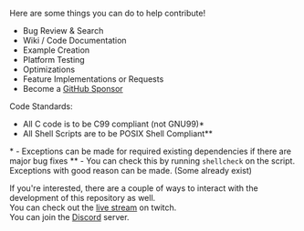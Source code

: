 Here are some things you can do to help contribute!
- Bug Review & Search
- Wiki / Code Documentation
- Example Creation
- Platform Testing
- Optimizations
- Feature Implementations or Requests
- Become a [GitHub Sponsor](https://github.com/sponsors/tek256)

Code Standards:
- All C code is to be C99 compliant (not GNU99)\*
- All Shell Scripts are to be POSIX Shell Compliant\*\*

\* - Exceptions can be made for required existing dependencies if there are major bug fixes
\*\* - You can check this by running `shellcheck` on the script. Exceptions with good reason can be made. (Some already exist)

If you're interested, there are a couple of ways to interact with the development of this repository as well.  
You can check out the [live stream](https://twitch.tv/tek256) on twitch.  
You can join the [Discord](https://tek256.com/discord) server.  
